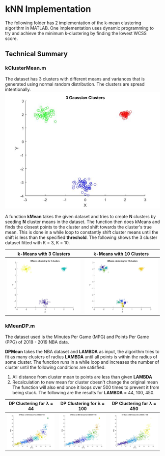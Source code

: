 # kNN Implementation
The following folder has 2 implementation of the k-mean clustering algorithm in MATLAB. One implementation uses dynamic programming to try and achieve the minimum k-clustering by finding the lowest WCSS score.

## Technical Summary
### kClusterMean.m
The dataset has 3 clusters with different means and variances that is generated using normal random distribution. The clusters are spread intentionally.  
![Scatter Plot](graphics/scatter.jpg)

A function **kMean** takes the given dataset and tries to create **N** clusters by seeding **N** cluster means in the dataset. The function then does kMeans and finds the closest points to the cluster and shift towards the cluster's true mean. This is done in a while loop to constantly shift cluster means until the shift is less than the specified **threshold**. The following shows the 3 cluster dataset fitted with K = 3, K = 10.

k-Means with 3 Clusters    |  k-Means with 10 Clusters
:-------------------------:|:-------------------------:
![](graphics/kmean3.jpg)   |  ![](graphics/kmean10.jpg)

### kMeanDP.m
The dataset used is the Minutes Per Game (MPG) and Points Per Game (PPG) of 2018 - 2019 NBA data.

**DPMean** takes the NBA dataset and **LAMBDA** as input, the algorithm tries to fit as many clusters of radius **LAMBDA** until all points is within the radius of some cluster. The function runs in a while loop and increases the number of cluster until the following conditions are satisfied:
   1. All distance from cluster mean to points are less than given **LAMBDA**
   2. Recalculation to new mean for cluster doesn't change the original mean
The function will also end once it loops over 500 times to prevent it from being stuck. The following are the results for **LAMBDA** = 44, 100, 450.

DP Clustering for λ = 44   |  DP Clustering for λ = 100|  DP Clustering for λ = 450
:-------------------------:|:-------------------------:|:-------------------------:
![](graphics/dp44.jpg)     |![](graphics/dp100.jpg)    |![](graphics/dp450.jpg)
